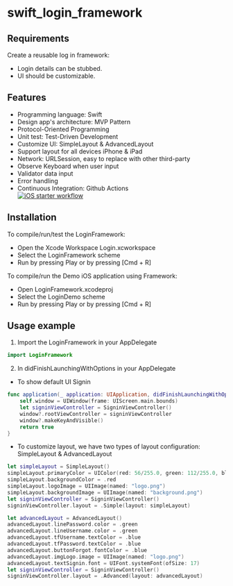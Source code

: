 # swift_login_framework

## Requirements

Create a reusable log in framework:
- Login details can be stubbed.
- UI should be customizable.

## Features
- Programming language: Swift 
- Design app's architecture: MVP Pattern
- Protocol-Oriented Programming
- Unit test: Test-Driven Development
- Customize UI: SimpleLayout & AdvancedLayout
- Support layout for all devices iPhone & iPad
- Network: URLSession, easy to replace with other third-party
- Observe Keyboard when user input
- Validator data input
- Error handling
- Continuous Integration: Github Actions <br />
[![iOS starter workflow](https://github.com/oliver-anh-nguyen/swift_clean_mvvm_base/actions/workflows/ios.yml/badge.svg)](https://github.com/oliver-anh-nguyen/swift_clean_mvvm_base/actions/workflows/ios.yml)

## Installation

To compile/run/test the LoginFramework:

- Open the Xcode Workspace Login.xcworkspace
- Select the LoginFramework scheme
- Run by pressing Play or by pressing [Cmd + R]

To compile/run the Demo iOS application using Framework:
- Open LoginFramework.xcodeproj
- Select the LoginDemo scheme
- Run by pressing Play or by pressing [Cmd + R]

## Usage example

1. Import the LoginFramework in your AppDelegate
```swift
import LoginFramework
```
2. In didFinishLaunchingWithOptions in your AppDelegate
- To show default UI Signin
```swift
func application(_ application: UIApplication, didFinishLaunchingWithOptions launchOptions: [UIApplication.LaunchOptionsKey: Any]?) -> Bool {
    self.window = UIWindow(frame: UIScreen.main.bounds)
    let signinViewController = SigninViewController()
    window?.rootViewController = signinViewController
    window?.makeKeyAndVisible()
    return true
}
```
- To customize layout, we have two types of layout configuration: SimpleLayout & AdvancedLayout
```swift
let simpleLayout = SimpleLayout()
simpleLayout.primaryColor = UIColor(red: 56/255.0, green: 112/255.0, blue: 58/255.0, alpha: 1.0)
simpleLayout.backgroundColor = .red
simpleLayout.logoImage = UIImage(named: "logo.png")
simpleLayout.backgroundImage = UIImage(named: "background.png")
let signinViewController = SigninViewController()
signinViewController.layout = .Simple(layout: simpleLayout)
```
```swift
let advancedLayout = AdvancedLayout()
advancedLayout.linePassword.color = .green
advancedLayout.lineUsername.color = .green
advancedLayout.tfUsername.textColor = .blue
advancedLayout.tfPassword.textColor = .blue
advancedLayout.buttonForgot.fontColor = .blue
advancedLayout.imgLogo.image = UIImage(named: "logo.png")
advancedLayout.textSignin.font = UIFont.systemFont(ofSize: 17)
let signinViewController = SigninViewController()
signinViewController.layout = .Advanced(layout: advancedLayout)
```

